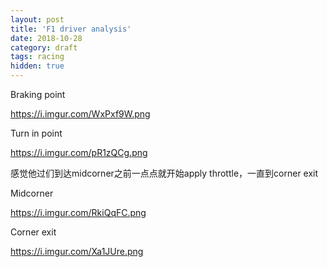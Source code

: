 ```yaml
---
layout: post
title: 'F1 driver analysis'
date: 2018-10-28
category: draft
tags: racing
hidden: true
---
```


Braking point


https://i.imgur.com/WxPxf9W.png

Turn in point


https://i.imgur.com/pR1zQCg.png

感觉他过们到达midcorner之前一点点就开始apply throttle，一直到corner exit

Midcorner


https://i.imgur.com/RkiQqFC.png

Corner exit


https://i.imgur.com/Xa1JUre.png
